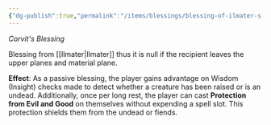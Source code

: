 ```yaml
---
{"dg-publish":true,"permalink":"/items/blessings/blessing-of-ilmater-s-vigil/"}
---
```



*Corvit's Blessing*

Blessing from [[Ilmater\|Ilmater]] thus it is null if the recipient leaves the upper planes and material plane.

**Effect**: As a passive blessing, the player gains advantage on Wisdom (Insight) checks made to detect whether a creature has been raised or is an undead. Additionally, once per long rest, the player can cast **Protection from Evil and Good** on themselves without expending a spell slot. This protection shields them from the undead or fiends.